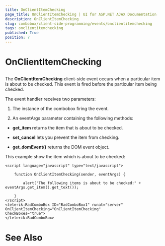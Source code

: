 ```yaml
---
title: OnClientItemChecking
page_title: OnClientItemChecking | UI for ASP.NET AJAX Documentation
description: OnClientItemChecking
slug: combobox/client-side-programming/events/onclientitemchecking
tags: onclientitemchecking
published: True
position: 7
---
```


# OnClientItemChecking



## 

The **OnClientItemChecking** client-side event occurs when a particular item is about to be checked. This event is fired before the particular item being checked.

The event handler receives two parameters:

1. The instance of the combobox firing the event.

1. An eventArgs parameter containing the following methods:

* **get_item** returns the item that is about to be checked.

* **set_cancel** lets you prevent the item from checking.

* **get_domEvent()** returns the DOM event object.

This example show the item which is about to be checked:

````ASPNET
<script language="javascript" type="text/javascript">

	function OnClientItemChecking(sender, eventArgs) {

		alert("The following items is about to be checked:" + eventArgs.get_item().get_text());

	}
</script>
<telerik:RadComboBox ID="RadComboBox1" runat="server" OnClientItemChecking="OnClientItemChecking"
CheckBoxes="true">
</telerik:RadComboBox>
````



# See Also
